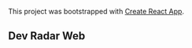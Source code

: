 This project was bootstrapped with [Create React App](https://github.com/facebook/create-react-app).

## Dev Radar Web